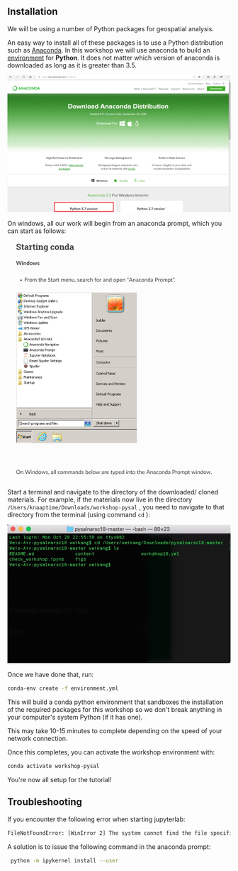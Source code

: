 ## Installation

We will be using a number of Python packages for geospatial analysis.

An easy way to install all of these packages is to use a Python distribution such as [Anaconda](https://www.anaconda.com/download/#macos). In this workshop we will use anaconda to build an [environment](https://conda.io/docs/user-guide/tasks/manage-environments.html) for **Python**. It does not matter which version of anaconda is downloaded as long as it is greater than 3.5. 

![anaconda](figs/anaconda.png)

On windows, all our work will begin from an anaconda prompt, which you can start as follows:

![anacondaprompt](figs/anacondastartwin.png)

Start a terminal and navigate to the directory of the downloaded/ cloned materials. For example, if the materials now live in the directory `/Users/knaaptime/Downloads/workshop-pysal` , you need to navigate to that directory from the terminal (using command `cd` ):

![directory](figs/directory.png)

Once we have done that, run:

``` bash
conda-env create -f environment.yml
```

This will build a conda python environment that sandboxes the installation of the required packages for this workshop so we don't break anything in your computer's system Python (if it has one).

This may take 10-15 minutes to complete depending on the speed of your network connection.

Once this completes, you can activate the workshop environment with:

``` bash
conda activate workshop-pysal
```

You're now all setup for the tutorial!

## Troubleshooting

If you encounter the following error when starting jupyterlab:

``` bash
FileNotFoundError: [WinError 2] The system cannot find the file specified
```

A solution is to issue the following command in the anaconda prompt:

``` bash
 python -m ipykernel install --user
```
